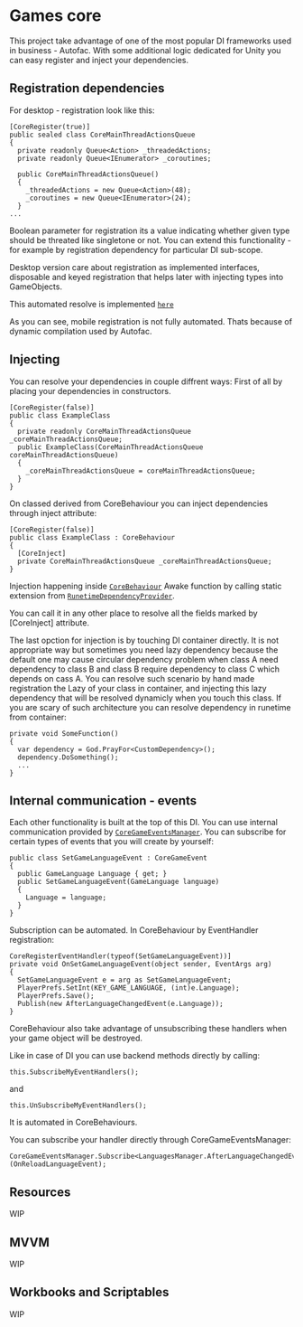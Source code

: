 # Games core

This project take advantage of one of the most popular DI frameworks used in business - Autofac.
With some additional logic dedicated for Unity you can easy register and inject your dependencies.

## Registration dependencies 

For desktop - registration look like this:
```
[CoreRegister(true)]
public sealed class CoreMainThreadActionsQueue
{
  private readonly Queue<Action> _threadedActions;
  private readonly Queue<IEnumerator> _coroutines;

  public CoreMainThreadActionsQueue()
  {
    _threadedActions = new Queue<Action>(48);
    _coroutines = new Queue<IEnumerator>(24);
  }
...
```
Boolean parameter for registration its a value indicating whether given type should be threated like singletone or not.
You can extend this functionality - for example by registration dependency for particular DI sub-scope.

Desktop version care about registration as implemented interfaces, disposable and keyed registration that helps later with injecting types into GameObjects.

This automated resolve is implemented <a href="https://github.com/Hostur/Games-Core/blob/master/Assets/_Scripts/Core/DI/RegisterAssemblyModule.cs" target="_blank">`here`</a>

As you can see, mobile registration is not fully automated. Thats because of dynamic compilation used by Autofac.

## Injecting

You can resolve your dependencies in couple diffrent ways:
First of all by placing your dependencies in constructors.

```
[CoreRegister(false)]
public class ExampleClass
{
  private readonly CoreMainThreadActionsQueue _coreMainThreadActionsQueue;
  public ExampleClass(CoreMainThreadActionsQueue coreMainThreadActionsQueue)
  {
    _coreMainThreadActionsQueue = coreMainThreadActionsQueue;
  }
}
```

On classed derived from CoreBehaviour you can inject dependencies through inject attribute:

```
[CoreRegister(false)]
public class ExampleClass : CoreBehaviour
{
  [CoreInject]
  private CoreMainThreadActionsQueue _coreMainThreadActionsQueue;
}
```

Injection happening inside <a href="https://github.com/Hostur/Games-Core/blob/master/Assets/_Scripts/Core/CoreBehaviour.cs" target="_blank">`CoreBehaviour`</a> Awake function
by calling static extension from <a href="https://github.com/Hostur/Games-Core/blob/master/Assets/_Scripts/Core/DI/RunetimeDependencyProvider.cs" target="_blank">`RunetimeDependencyProvider`</a>.

You can call it in any other place to resolve all the fields marked by [CoreInject] attribute.

The last opction for injection is by touching DI container directly. It is not appropriate way but sometimes you need lazy dependency because the default one may 
cause circular dependency problem when class A need dependency to class B and class B require dependency to class C which depends on cass A.
You can resolve such scenario by hand made registration the Lazy<T> of your class in container, and injecting this lazy dependency that will be resolved dynamicly when
you touch this class. If you are scary of such architecture you can resolve dependency in runetime from container:

```
private void SomeFunction()
{
  var dependency = God.PrayFor<CustomDependency>();
  dependency.DoSomething();
  ...
}
```
 
## Internal communication - events

Each other functionality is built at the top of this DI.
You can use internal communication provided by <a href="https://github.com/Hostur/Games-Core/blob/master/Assets/_Scripts/Core/InternalCommunication/CoreGameEventsManager.cs" target="_blank">`CoreGameEventsManager`</a>.
You can subscribe for certain types of events that you will create by yourself:

```
public class SetGameLanguageEvent : CoreGameEvent
{
  public GameLanguage Language { get; }
  public SetGameLanguageEvent(GameLanguage language)
  {
	Language = language;
  } 
}
```

Subscription can be automated.
In CoreBehaviour by EventHandler registration:
```
CoreRegisterEventHandler(typeof(SetGameLanguageEvent))]
private void OnSetGameLanguageEvent(object sender, EventArgs arg)
{
  SetGameLanguageEvent e = arg as SetGameLanguageEvent;
  PlayerPrefs.SetInt(KEY_GAME_LANGUAGE, (int)e.Language);
  PlayerPrefs.Save();
  Publish(new AfterLanguageChangedEvent(e.Language));
}
```

CoreBehaviour also take advantage of unsubscribing these handlers when your game object will be destroyed.

Like in case of DI you can use backend methods directly by calling:
```
this.SubscribeMyEventHandlers();
```
and 
```
this.UnSubscribeMyEventHandlers();
```
It is automated in CoreBehaviours.

You can subscribe your handler directly through CoreGameEventsManager:
```
CoreGameEventsManager.Subscribe<LanguagesManager.AfterLanguageChangedEvent>(OnReloadLanguageEvent);
```

## Resources

WIP

## MVVM

WIP

## Workbooks and Scriptables

WIP
 
